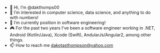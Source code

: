 - 👋 Hi, I’m @dakthomps00
- 👀 I’m interested in computer science, data science, and anything to do with numbers!
- 🌱 I’m currently position in software engineering!
- 🎮 For the past two years I've been a software engineer working in .NET, Android (Kotlin/Java), Xcode (Swift), AndularJs/Angular2, among other things.
- 📫 How to reach me dakotasthompson@yahoo.com

<!---
dakthomps00/dakthomps00 is a ✨ special ✨ repository because its `README.md` (this file) appears on your GitHub profile.
You can click the Preview link to take a look at your changes.
--->
